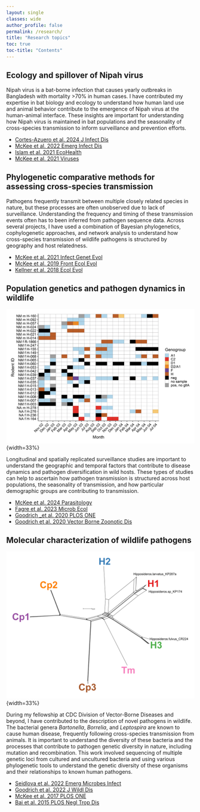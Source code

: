 ```yaml
---
layout: single
classes: wide
author_profile: false
permalink: /research/
title: "Research topics"
toc: true
toc-title: "Contents"
---
```


## Ecology and spillover of Nipah virus

Nipah virus is a bat-borne infection that causes yearly outbreaks in Bangladesh with mortality >70% in human cases. I have contributed my expertise in bat biology and ecology to understand how human land use and animal behavior contribute to the emergence of Nipah virus at the human-animal interface. These insights are important for understanding how Nipah virus is maintained in bat populations and the seasonality of cross-species transmission to inform surveillance and prevention efforts.

- [Cortes-Azuero et al. 2024 J Infect Dis](https://doi.org/10.1093/infdis/jiae221)
- [McKee et al. 2022 Emerg Infect Dis](https://doi.org/10.3201/eid2807.212614)
- [Islam et al. 2021 EcoHealth](https://doi.org/10.1007/s10393-021-01561-9)
- [McKee et al. 2021 Viruses](https://doi.org/10.3390/v13020169)

## Phylogenetic comparative methods for assessing cross-species transmission

Pathogens frequently transmit between multiple closely related species in nature, but these processes are often unobserved due to lack of surveillance. Understanding the frequency and timing of these transmission events often has to been inferred from pathogen sequence data. Across several projects, I have used a combination of Bayesian phylogenetics, cophylogenetic approaches, and network analysis to understand how cross-species transmission of wildlife pathogens is structured by geography and host relatedness.

- [McKee et al. 2021 Infect Genet Evol](https://doi.org/10.1016/j.meegid.2021.104719)
- [McKee et al. 2019 Front Ecol Evol](https://doi.org/10.3389/fevo.2019.00069)
- [Kellner et al. 2018 Ecol Evol](https://doi.org/10.1002/ece3.4451)

## Population genetics and pathogen dynamics in wildlife

![*Bartonella* in New Mexico woodrats](/images/NM-genogroups.jpg){width=33%}

Longitudinal and spatially replicated surveillance studies are important to understand the geographic and temporal factors that contribute to disease dynamics and pathogen diversification in wild hosts. These types of studies can help to ascertain how pathogen transmission is structured across host populations, the seasonality of transmission, and how particular demographic groups are contributing to transmission.

- [McKee et al. 2024 Parasitology](https://doi.org/10.1017/S0031182024000660)
- [Fagre et al. 2023 Microb Ecol](https://doi.org/10.1007/s00248-023-02293-9)
- [Goodrich _et al. 2020 PLOS ONE](https://doi.org/10.1371/journal.pone.0244803)
- [Goodrich et al. 2020 Vector Borne Zoonotic Dis](https://doi.org/10.1089/vbz.2019.2550)

## Molecular characterization of wildlife pathogens

![*Bartonella* in Thai bats](/images/thai-bartonella.jpg){width=33%}

During my fellowship at CDC Division of Vector-Borne Diseases and beyond, I have contributed to the description of novel pathogens in wildlife. The bacterial genera *Bartonella*, *Borrelia*, and *Leptospira* are known to cause human disease, frequently following cross-species transmission from animals. It is important to understand the diversity of these bacteria and the processes that contribute to pathogen genetic diversity in nature, including mutation and recombination. This work involved sequencing of multiple genetic loci from cultured and uncultured bacteria and using various phylogenetic tools to understand the genetic diversity of these organisms and their relationships to known human pathogens.

- [Seidlova et al. 2022 Emerg Microbes Infect](https://doi.org/10.1080/22221751.2022.2117095)
- [Goodrich et al. 2022 J Wildl Dis](https://doi.org/10.7589/JWD-D-21-00148)
- [McKee et al. 2017 PLOS ONE](https://doi.org/10.1371/journal.pone.0181696)
- [Bai et al. 2015 PLOS Negl Trop Dis](https://doi.org/10.1371/journal.pntd.0003478)
